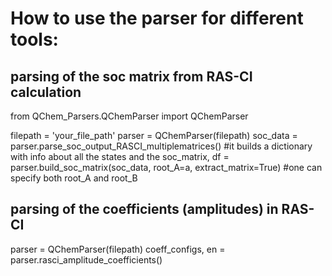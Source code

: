 # How to use the parser for different tools:

## parsing of the soc matrix from RAS-CI calculation ##
from QChem_Parsers.QChemParser import QChemParser 

filepath = 'your_file_path'
parser = QChemParser(filepath)
soc_data = parser.parse_soc_output_RASCI_multiplematrices() #it builds a dictionary with info about all the states and the soc_matrix, 
df = parser.build_soc_matrix(soc_data, root_A=a, extract_matrix=True) #one can specify both root_A and root_B

## parsing of the coefficients (amplitudes) in RAS-CI ##
parser = QChemParser(filepath)
coeff_configs, en = parser.rasci_amplitude_coefficients()

